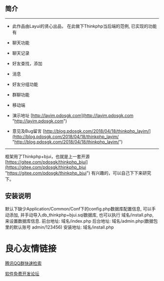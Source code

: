 ## 简介----------- 此作品由Layui的贤心出品， 在此做下Thinkphp当后端的范例, 已实现的功能有- 聊天功能- 聊天记录- 好友查找，添加- 消息- 好友分组功能- 群聊功能- 移动端- 演示地址 [http://layim.pdosgk.com](http://layim.pdosgk.com "http://layim.pdosgk.com")- 意见及Bug留言 [http://blog.pdosgk.com/2018/04/18/thinkphp_layim/](http://blog.pdosgk.com/2018/04/18/thinkphp_layim/ "http://blog.pdosgk.com/2018/04/18/thinkphp_layim/")----------框架用了Thinkphp+bjui，也就是上一套开源[https://gitee.com/pdosgk/thinkphp_bjui](https://gitee.com/pdosgk/thinkphp_bjui "https://gitee.com/pdosgk/thinkphp_bjui")有兴趣的，可以自己下下来研究下。## 安装说明默认下缺少Application/Common/Conf下的config.php数据库配置信息, 可以手动添加, 并手动导入db_thinkphp+bjui.sql数据库, 也可以执行 域名/install.php, 来设置数据库信息. 前台地址: 	域名/index.php后台地址:	域名/admin.php(数据包里的默认账号  admin/123456)安装地址: 	域名/install.php

 # 良心友情链接

[腾讯QQ群快速检索](http://u.720life.cn/s/8cf73f7c)

[软件免费开发论坛](http://u.720life.cn/s/bbb01dc0)